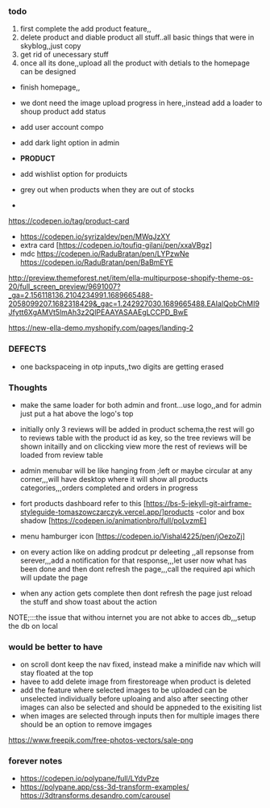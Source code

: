 

### todo
1. first complete the add product feature,,
2. delete product and diable product all stuff..all basic things that were in skyblog,,just copy
3. get rid of unecessary stuff
4. once all its done,,upload all the product with detials to the homepage can be designed

- finish homepage,,
- we dont need the image upload progress in here,,instead add a loader to shoup product add status
- add user account compo
- add dark light option in admin

- **PRODUCT** 
- add wishlist option for produicts
- grey out when products when they are out of stocks
-

https://codepen.io/tag/product-card
- https://codepen.io/syrizaldev/pen/MWqJzXY
- extra card [https://codepen.io/toufiq-gilani/pen/xxaVBgz]
- mdc https://codepen.io/RaduBratan/pen/LYPzwNe 
https://codepen.io/RaduBratan/pen/BaBmEYE

http://preview.themeforest.net/item/ella-multipurpose-shopify-theme-os-20/full_screen_preview/9691007?_ga=2.156118136.2104234991.1689665488-2058099207.1682318429&_gac=1.242927030.1689665488.EAIaIQobChMI9Jfytt6XgAMVt5lmAh3z2QlPEAAYASAAEgLCCPD_BwE


https://new-ella-demo.myshopify.com/pages/landing-2

### DEFECTS
- one backspaceing in otp inputs,,two digits are getting erased





### Thoughts
- make the same loader for both admin and front...use logo,,and for admin just put a hat above the logo's top
- initially only 3 reviews will be added in product schema,the rest will go to reviews table with the product id as key, so the tree reviews will be shown initailly and on cliccking view more the rest of reviews will be loaded from review table
- admin menubar will be like hanging from ;left or maybe circular at any corner,,,will have desktop where it will show all products categories,,,orders completed and orders in progress 
- fort products dashboard refer to this 
[https://bs-5-jekyll-git-airframe-styleguide-tomaszowczarczyk.vercel.app/]products
-color and box shadow [https://codepen.io/animationbro/full/poLvzmE]
- menu hamburger icon [https://codepen.io/Vishal4225/pen/jOezoZj]
- on every action like on adding prodcut pr deleeting ,,all repsonse from serever,,,add a notification for that response,,,let user now what has been done and then dont refresh the page,,,call the required api which will update the page

- when any action gets complete then dont refresh the page just reload the stuff and show toast about the action 


NOTE;:::the issue that withou internet you are not abke to acces db,,,setup the db on local


### would be better to have
- on scroll dont keep the nav fixed, instead make a minifide nav which will stay floated at the top
- havee to add delete image from firestoreage when product is deleted 
- add the feature where selected images to be uploaded can be unselected individually before uploaing and also after seecting other images can also be selected and  should be appneded to the exisiting list
- when images are selected through inputs then for multiple images there should be an option to remove imgages

https://www.freepik.com/free-photos-vectors/sale-png
### forever notes
- https://codepen.io/polypane/full/LYdvPze
- https://polypane.app/css-3d-transform-examples/
https://3dtransforms.desandro.com/carousel